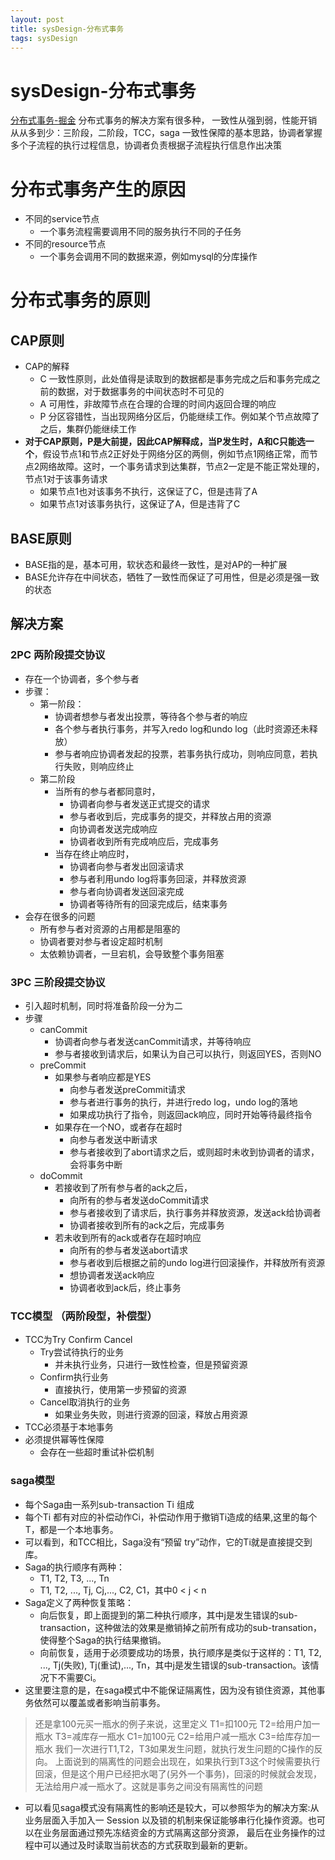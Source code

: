 ```yaml
--- 
layout: post 
title: sysDesign-分布式事务 
tags: sysDesign 
---
```

# sysDesign-分布式事务
[分布式事务-掘金](https://juejin.im/post/5b5a0bf9f265da0f6523913b)
分布式事务的解决方案有很多种，
一致性从强到弱，性能开销从从多到少：三阶段，二阶段，TCC，saga
一致性保障的基本思路，协调者掌握多个子流程的执行过程信息，协调者负责根据子流程执行信息作出决策

# 分布式事务产生的原因
* 不同的service节点
    * 一个事务流程需要调用不同的服务执行不同的子任务
* 不同的resource节点
    * 一个事务会调用不同的数据来源，例如mysql的分库操作

# 分布式事务的原则
## CAP原则
* CAP的解释
    * C 一致性原则，此处值得是读取到的数据都是事务完成之后和事务完成之前的数据，对于数据事务的中间状态时不可见的
    * A 可用性，非故障节点在合理的合理的时间内返回合理的响应
    * P 分区容错性，当出现网络分区后，仍能继续工作。例如某个节点故障了之后，集群仍能继续工作
* **对于CAP原则，P是大前提，因此CAP解释成，当P发生时，A和C只能选一个**，假设节点1和节点2正好处于网络分区的两侧，例如节点1网络正常，而节点2网络故障。这时，一个事务请求到达集群，节点2一定是不能正常处理的，节点1对于该事务请求
    * 如果节点1也对该事务不执行，这保证了C，但是违背了A
    * 如果节点1对该事务执行，这保证了A，但是违背了C

## BASE原则
* BASE指的是，基本可用，软状态和最终一致性，是对AP的一种扩展
* BASE允许存在中间状态，牺牲了一致性而保证了可用性，但是必须是强一致的状态

## 解决方案
### 2PC 两阶段提交协议

* 存在一个协调者，多个参与者
* 步骤：
    * 第一阶段：
        * 协调者想参与者发出投票，等待各个参与者的响应
        * 各个参与者执行事务，并写入redo log和undo log（此时资源还未释放）
        * 参与者响应协调者发起的投票，若事务执行成功，则响应同意，若执行失败，则响应终止
    * 第二阶段
        * 当所有的参与者都同意时，
            * 协调者向参与者发送正式提交的请求
            * 参与者收到后，完成事务的提交，并释放占用的资源
            * 向协调者发送完成响应
            * 协调者收到所有完成响应后，完成事务
        * 当存在终止响应时，
            * 协调者向参与者发出回滚请求
            * 参与者利用undo log将事务回滚，并释放资源
            * 参与者向协调者发送回滚完成
            * 协调者等待所有的回滚完成后，结束事务
* 会存在很多的问题
    * 所有参与者对资源的占用都是阻塞的
    * 协调者要对参与者设定超时机制
    * 太依赖协调者，一旦宕机，会导致整个事务阻塞

### 3PC 三阶段提交协议
* 引入超时机制，同时将准备阶段一分为二
* 步骤
    * canCommit
        * 协调者向参与者发送canCommit请求，并等待响应
        * 参与者接收到请求后，如果认为自己可以执行，则返回YES，否则NO
    * preCommit
        * 如果参与者响应都是YES
            * 向参与者发送preCommit请求
            * 参与者进行事务的执行，并进行redo log，undo log的落地
            * 如果成功执行了指令，则返回ack响应，同时开始等待最终指令
        * 如果存在一个NO，或者存在超时
            * 向参与者发送中断请求
            * 参与者接收到了abort请求之后，或则超时未收到协调者的请求，会将事务中断
    * doCommit
        * 若接收到了所有参与者的ack之后，
            * 向所有的参与者发送doCommit请求
            * 参与者接收到了请求后，执行事务并释放资源，发送ack给协调者
            * 协调者接收到所有的ack之后，完成事务
        * 若未收到所有的ack或者存在超时响应
            * 向所有的参与者发送abort请求
            * 参与者收到后根据之前的undo log进行回滚操作，并释放所有资源
            * 想协调者发送ack响应
            * 协调者收到ack后，终止事务

### TCC模型 （两阶段型，补偿型）
* TCC为Try Confirm Cancel
    * Try尝试待执行的业务
        * 并未执行业务，只进行一致性检查，但是预留资源
    * Confirm执行业务
        * 直接执行，使用第一步预留的资源
    * Cancel取消执行的业务
        * 如果业务失败，则进行资源的回滚，释放占用资源
* TCC必须基于本地事务
* 必须提供幂等性保障
    * 会存在一些超时重试补偿机制

### saga模型
* 每个Saga由一系列sub-transaction Ti 组成
* 每个Ti 都有对应的补偿动作Ci，补偿动作用于撤销Ti造成的结果,这里的每个T，都是一个本地事务。
* 可以看到，和TCC相比，Saga没有“预留 try”动作，它的Ti就是直接提交到库。
* Saga的执行顺序有两种：
    * T1, T2, T3, ..., Tn
    * T1, T2, ..., Tj, Cj,..., C2, C1，其中0 < j < n
* Saga定义了两种恢复策略：
    * 向后恢复，即上面提到的第二种执行顺序，其中j是发生错误的sub-transaction，这种做法的效果是撤销掉之前所有成功的sub-transation，使得整个Saga的执行结果撤销。
    * 向前恢复，适用于必须要成功的场景，执行顺序是类似于这样的：T1, T2, ..., Tj(失败), Tj(重试),..., Tn，其中j是发生错误的sub-transaction。该情况下不需要Ci。
* 这里要注意的是，在saga模式中不能保证隔离性，因为没有锁住资源，其他事务依然可以覆盖或者影响当前事务。
> 还是拿100元买一瓶水的例子来说，这里定义
T1=扣100元 T2=给用户加一瓶水 T3=减库存一瓶水
C1=加100元 C2=给用户减一瓶水 C3=给库存加一瓶水
我们一次进行T1,T2，T3如果发生问题，就执行发生问题的C操作的反向。
上面说到的隔离性的问题会出现在，如果执行到T3这个时候需要执行回滚，但是这个用户已经把水喝了(另外一个事务)，回滚的时候就会发现，无法给用户减一瓶水了。这就是事务之间没有隔离性的问题
* 可以看见saga模式没有隔离性的影响还是较大，可以参照华为的解决方案:从业务层面入手加入一 Session 以及锁的机制来保证能够串行化操作资源。也可以在业务层面通过预先冻结资金的方式隔离这部分资源， 最后在业务操作的过程中可以通过及时读取当前状态的方式获取到最新的更新。
